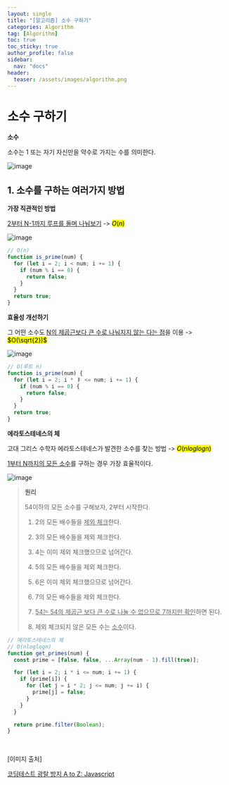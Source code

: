```yaml
---
layout: single
title: "[알고리즘] 소수 구하기"
categories: Algorithm
tag: [Algorithm]
toc: true
toc_sticky: true
author_profile: false
sidebar:
  nav: "docs"
header:
  teaser: /assets/images/algorithm.png
---
```


# 소수 구하기

**소수**

소수는 1 또는 자기 자신만을 약수로 가지는 수를 의미한다.

![image](https://user-images.githubusercontent.com/83194164/226233882-52021854-c64b-4ce5-a52d-bdba51c76b23.png)

## 1. 소수를 구하는 여러가지 방법

**가장 직관적인 방법**

<u>2부터 N-1까지 루프를 돌며 나눠보기</u> -> <mark>$O(n)$</mark>

![image](https://user-images.githubusercontent.com/83194164/226233979-d8a8877e-73c6-488d-a88b-114895df15e7.png)

```js
// O(n)
function is_prime(num) {
  for (let i = 2; i < num; i += 1) {
    if (num % i == 0) {
      return false;
    }
  }
  return true;
}
```

**효율성 개선하기**

그 어떤 소수도 <u>N의 제곱근보다 큰 수로 나눠지지 않는 다는 점</u>을 이용 -> <mark>$O(\sqrt{2})$</mark>

![image](https://user-images.githubusercontent.com/83194164/226234160-6222cb1e-d4ab-420b-91ed-58d8bf5f0b5c.png)

```js
// O(루트 n)
function is_prime(num) {
  for (let i = 2; i * ㅑ <= num; i += 1) {
    if (num % i == 0) {
      return false;
    }
  }
  return true;
}
```

**에라토스테네스의 체**

고대 그리스 수학자 에라토스테네스가 발견한 소수를 찾는 방법 -> <mark>$O(nloglogn)$</mark>

<u>1부터 N까지의 모든 소수</u>를 구하는 경우 가장 효율적이다.

![image](https://user-images.githubusercontent.com/83194164/226234687-47d5bb24-3ef2-4b30-9cad-916f84d80789.png)

> **원리**
>
> 54이하의 모든 소수를 구해보자, 2부터 시작한다.
>
> 1. 2의 모든 배수들을 <u>제외 체크</u>한다.
>
> 2. 3의 모든 배수들을 제외 체크한다.
>
> 3. 4는 이미 제외 체크했으므로 넘어간다.
>
> 4. 5의 모든 배수들을 제외 체크한다.
>
> 5. 6은 이미 제외 체크했으므로 넘어간다.
>
> 6. 7의 모든 배수들을 제외 체크한다.
>
> 7. <u>54는 54의 제곱근 보다 큰 수로 나눌 수 없으므로 7까지만 확인</u>하면 된다.
>
> 8. 제외 체크되지 않은 모든 수는 <u>소수</u>이다.

```js
// 에라토스테네스의 체
// O(nloglogn)
function get_primes(num) {
  const prime = [false, false, ...Array(num - 1).fill(true)];

  for (let i = 2; i * i <= num; i += 1) {
    if (prime[i]) {
      for (let j = i * 2; j <= num; j += i) {
        prime[j] = false;
      }
    }
  }

  return prime.filter(Boolean);
}
```

<br>

[이미지 출처]

[코딩테스트 광탈 방지 A to Z: Javascript](https://school.programmers.co.kr/learn/courses/13213/13213-%EC%BD%94%EB%94%A9%ED%85%8C%EC%8A%A4%ED%8A%B8-%EA%B4%91%ED%83%88-%EB%B0%A9%EC%A7%80-a-to-z-javascript)
